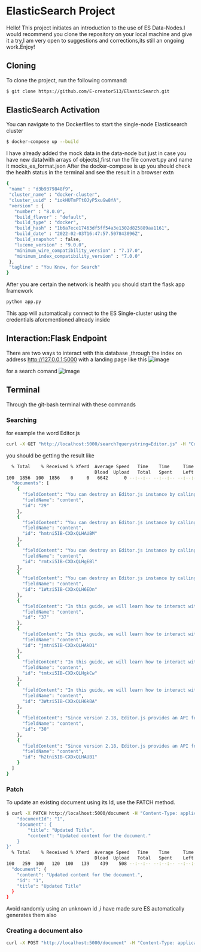 # ElasticSearch Project

Hello! This project initiates an introduction to the use of ES Data-Nodes.I would recommend you clone the repository on your local machine and give it a try,I am very open to suggestions and corrections,its still an ongoing work.Enjoy!

## Cloning

To clone the project, run the following command:

```bash
$ git clone https://github.com/E-creator513/ElasticSearch.git
```
##  ElasticSearch Activation

You can navigate to the Dockerfiles to start the single-node Elasticsearch cluster

```bash
$ docker-compose up --build
```

I have already added the mock data in the data-node but just in case you have new data(with arrays of objects),first run the file convert.py and name it mocks_es_format.json
After the docker-compose is up you should check the health status in the terminal and see the result in a browser extn

 ```bash
{
  "name" : "d3b9379848f9",
  "cluster_name" : "docker-cluster",
  "cluster_uuid" : "iokHUTmPTtOJyP5xuGw8fA",
  "version" : {
    "number" : "8.0.0",
    "build_flavor" : "default",
    "build_type" : "docker",
    "build_hash" : "1b6a7ece17463df5ff54a3e1302d825889aa1161",
    "build_date" : "2022-02-03T16:47:57.507843096Z",
    "build_snapshot" : false,
    "lucene_version" : "9.0.0",
    "minimum_wire_compatibility_version" : "7.17.0",
    "minimum_index_compatibility_version" : "7.0.0"
  },
  "tagline" : "You Know, for Search"
}
```
After you are certain the network is health you should start the flask app framework 

 ```bash
python app.py
```
This app will automatically connect to the ES Single-cluster using the credentials aforementioned already inside 

## Interaction:Flask Endpoint
There are two ways to interact with this database ,through the index on address http://127.0.0.1:5000 with a landing page like this 
![image](https://github.com/user-attachments/assets/0b5f0dfe-5a08-4b59-b492-b6e05e90aca2)

for a search comand
![image](https://github.com/user-attachments/assets/77e97a54-c0cd-49ea-88cd-05562f40ff0e)
 
## Terminal
Through the git-bash terminal with these commands 
### Searching 

for example the word Editor.js
```bash
curl -X GET "http://localhost:5000/search?querystring=Editor.js" -H "Content-Type: application/json"
```
you should be getting the result like 

```bash
  % Total    % Received % Xferd  Average Speed   Time    Time     Time  Current
                                 Dload  Upload   Total   Spent    Left  Speed
100  1856  100  1856    0     0   6642      0 --:--:-- --:--:-- --:--:--  6652{
  "documents": [
    {
      "fieldContent": "You can destroy an Editor.js instance by calling the `destroy` method.",
      "fieldName": "content",
      "id": "29"
    },
    {
      "fieldContent": "You can destroy an Editor.js instance by calling the `destroy` method.",
      "fieldName": "content",
      "id": "hmtni5IB-CXDxQLHAUBM"
    },
    {
      "fieldContent": "You can destroy an Editor.js instance by calling the `destroy` method.",
      "fieldName": "content",
      "id": "rmtxi5IB-CXDxQLHgEBl"
    },
    {
      "fieldContent": "You can destroy an Editor.js instance by calling the `destroy` method.",
      "fieldName": "content",
      "id": "1Wtzi5IB-CXDxQLH6EDn"
    },
    {
      "fieldContent": "In this guide, we will learn how to interact with the Editor.js API.",
      "fieldName": "content",
      "id": "37"
    },
    {
      "fieldContent": "In this guide, we will learn how to interact with the Editor.js API.",
      "fieldName": "content",
      "id": "jmtni5IB-CXDxQLHAkD1"
    },
    {
      "fieldContent": "In this guide, we will learn how to interact with the Editor.js API.",
      "fieldName": "content",
      "id": "tmtxi5IB-CXDxQLHgkCw"
    },
    {
      "fieldContent": "In this guide, we will learn how to interact with the Editor.js API.",
      "fieldName": "content",
      "id": "3Wtzi5IB-CXDxQLH6kBA"
    },
    {
      "fieldContent": "Since version 2.18, Editor.js provides an API for internationalization (i18n) that allows localizing all UI texts of the editor's core and plugins.",
      "fieldName": "content",
      "id": "30"
    },
    {
      "fieldContent": "Since version 2.18, Editor.js provides an API for internationalization (i18n) that allows localizing all UI texts of the editor's core and plugins.",
      "fieldName": "content",
      "id": "h2tni5IB-CXDxQLHAUB1"
    }
  ]
}
```
### Patch
To update an existing document using its Id, use the PATCH method.
 
```bash
$ curl -X PATCH http://localhost:5000/document -H "Content-Type: application/json" -d '{
    "documentId": "1",
    "document": {
        "title": "Updated Title",
        "content": "Updated content for the document."
    }
}'
  % Total    % Received % Xferd  Average Speed   Time    Time     Time  Current
                                 Dload  Upload   Total   Spent    Left  Speed
100   259  100   120  100   139    439    508 --:--:-- --:--:-- --:--:--   945{
  "document": {
    "content": "Updated content for the document.",
    "id": "1",
    "title": "Updated Title"
  }
}
```
Avoid randomly using an unknown id ,i have made sure ES automatically generates them also

### Creating a document also
```bash
curl -X POST "http://localhost:5000/document" -H "Content-Type: application/json" -d @data.json
```

